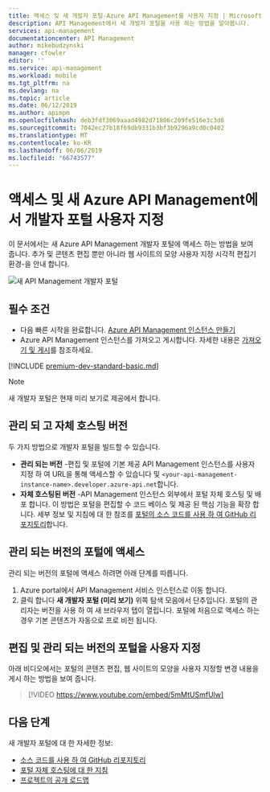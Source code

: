```yaml
---
title: 액세스 및 새 개발자 포털-Azure API Management를 사용자 지정 | Microsoft Docs
description: API Management에서 새 개발자 포털을 사용 하는 방법을 알아봅니다.
services: api-management
documentationcenter: API Management
author: mikebudzynski
manager: cfowler
editor: ''
ms.service: api-management
ms.workload: mobile
ms.tgt_pltfrm: na
ms.devlang: na
ms.topic: article
ms.date: 06/12/2019
ms.author: apimpm
ms.openlocfilehash: deb3fdf3069aaad4982d71806c209fe516e3c3d6
ms.sourcegitcommit: 7042ec27b18f69db9331b3bf3b9296a9cd0c0402
ms.translationtype: MT
ms.contentlocale: ko-KR
ms.lasthandoff: 06/06/2019
ms.locfileid: "66743577"
---
```

# <a name="access-and-customize-the-new-developer-portal-in-azure-api-management"></a>액세스 및 새 Azure API Management에서 개발자 포털 사용자 지정

이 문서에서는 새 Azure API Management 개발자 포털에 액세스 하는 방법을 보여 줍니다. 추가 및 콘텐츠 편집 뿐만 아니라 웹 사이트의 모양 사용자 지정 시각적 편집기 환경-을 안내 합니다.

![새 API Management 개발자 포털](media/api-management-howto-developer-portal/cover.png)

## <a name="prerequisites"></a>필수 조건

- 다음 빠른 시작을 완료합니다. [Azure API Management 인스턴스 만들기](get-started-create-service-instance.md)
- Azure API Management 인스턴스를 가져오고 게시합니다. 자세한 내용은 [가져오기 및 게시](import-and-publish.md)를 참조하세요.

[!INCLUDE [premium-dev-standard-basic.md](../../includes/api-management-availability-premium-dev-standard-basic.md)]

> [!NOTE]
> 새 개발자 포털은 현재 미리 보기로 제공에서 합니다.

## <a name="managed-and-self-hosted-versions"></a>관리 되 고 자체 호스팅 버전

두 가지 방법으로 개발자 포털을 빌드할 수 있습니다.

- **관리 되는 버전** -편집 및 포털에 기본 제공 API Management 인스턴스를 사용자 지정 하 여 URL을 통해 액세스할 수 있습니다 및 `<your-api-management-instance-name>.developer.azure-api.net`합니다.
- **자체 호스팅된 버전** -API Management 인스턴스 외부에서 포털 자체 호스팅 및 배포 합니다. 이 방법은 포털을 편집할 수 코드 베이스 및 제공 된 핵심 기능을 확장 합니다. 세부 정보 및 지침에 대 한 참조를 [포털의 소스 코드를 사용 하 여 GitHub 리포지토리][1]합니다.

## <a name="access-the-managed-version-of-the-portal"></a>관리 되는 버전의 포털에 액세스

관리 되는 버전의 포털에 액세스 하려면 아래 단계를 따릅니다.

1. Azure portal에서 API Management 서비스 인스턴스로 이동 합니다.
1. 클릭 합니다 **새 개발자 포털 (미리 보기)** 위쪽 탐색 모음에서 단추입니다. 포털의 관리자는 버전을 사용 하 여 새 브라우저 탭이 열립니다. 포털에 처음으로 액세스 하는 경우 기본 콘텐츠가 자동으로 프로 비전 됩니다.

## <a name="edit-and-customize-the-managed-version-of-the-portal"></a>편집 및 관리 되는 버전의 포털을 사용자 지정

아래 비디오에서는 포털의 콘텐츠 편집, 웹 사이트의 모양을 사용자 지정할 변경 내용을 게시 하는 방법을 보여 줍니다.

> [!VIDEO https://www.youtube.com/embed/5mMtUSmfUlw]

## <a name="next-steps"></a>다음 단계

새 개발자 포털에 대 한 자세한 정보:

- [소스 코드를 사용 하 여 GitHub 리포지토리][1]
- [포털 자체 호스팅에 대 한 지침][2]
- [프로젝트의 공개 로드맵][3]

[1]: https://aka.ms/apimdevportal
[2]: https://github.com/Azure/api-management-developer-portal/wiki
[3]: https://github.com/Azure/api-management-developer-portal/projects